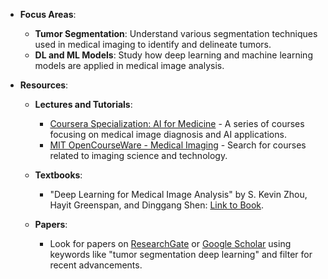 - **Focus Areas**:

  - **Tumor Segmentation**: Understand various segmentation techniques used in medical imaging to identify and delineate tumors.
  - **DL and ML Models**: Study how deep learning and machine learning models are applied in medical image analysis.

- **Resources**:

  - **Lectures and Tutorials**:

    - [Coursera Specialization: AI for Medicine](https://www.coursera.org/specializations/ai-for-medicine) - A series of courses focusing on medical image diagnosis and AI applications.
    - [MIT OpenCourseWare - Medical Imaging](https://ocw.mit.edu/index.htm) - Search for courses related to imaging science and technology.

  - **Textbooks**:

    - "Deep Learning for Medical Image Analysis" by S. Kevin Zhou, Hayit Greenspan, and Dinggang Shen: [Link to Book](https://www.elsevier.com/books/deep-learning-for-medical-image-analysis/zhou/978-0-12-817141-7).

  - **Papers**:
    - Look for papers on [ResearchGate](https://www.researchgate.net/) or [Google Scholar](https://scholar.google.com/) using keywords like "tumor segmentation deep learning" and filter for recent advancements.
